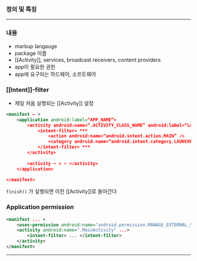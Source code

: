 ### 정의 및 특징
>
---
### 내용
- markup langauge
- package 이름
- [[Activity]], services, broadcast receivers, content providers
- app이 필요한 권한
- app에 요구되는 하드웨어, 소프트웨어

### [[Intent]]-filter
- 제일 처음 실행되는 [[Activity]] 설정
```XML
<manifest ⋯ >  
	<application android:label=“APP_NAME”>
		<activity android:name=“.ACTIVITY_CLASS_NAME” android:label=“LABEL_NAME”> 
			<intent-filter> ***
				<action android:name=“android.intent.action.MAIN” />
				<category android.name=“android.intent.category.LAUNCHER” />
			</intent-filter> ***
		</activity>
	
		<activity ⋯ > ⋯ </activity>
	</application>

</manifest>
```

`finish()` 가 실행되면 이전 [[Activity]]로 돌아간다

### Application permission
```XML
<manifest ... >
	<uses-permission android:name="android.permission.MANAGE_EXTERNAL_STORAGE"/>
	<activity android:name=".MainActivity" ...>
		<intent-filter> ... </intent-filter>
	</activity>
</manifest>

```


---

